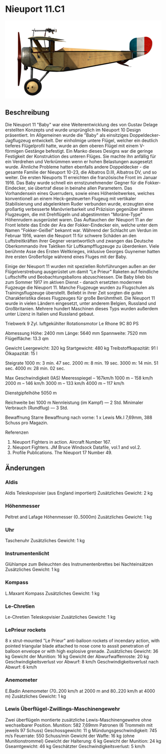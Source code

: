 # Nieuport 11.C1

![nieuport11](../images/nieuport11.png)

## Beschreibung

Die Nieuport 11 "Baby" war eine Weiterentwicklung des von Gustav Delage erstellten Konzepts und wurde ursprünglich im Nieuport 10 Design präsentiert. Im Allgemeinen wurde die "Baby" als einsitziges Doppeldecker-Jagflugzeug entwickelt. Der einholmige untere Flügel, welcher ein deutlich tieferes Flügelprofil hatte, wurde an dem oberen Flügel mit einem V-förmigen Gestänge befestigt. Ein Manko dieses Designs war die geringe Festigkeit der Konstruktion des unteren Flüges. Sie machte ihn anfällig für ein Verdrehen und Verkrümmen wenn er hohen Belastungen ausgesetzt wurde. Ähnliche Probleme hatten ebenfalls andere Doppeldecker - die gesamte Familie der Nieuport 10-23, die Albatros D.III, Albatros DV, und so weiter.
Die ersten Nieuports 11 erreichten die französische Front im Januar 1916. Das Baby wurde schnell ein ernstzunehmender Gegner für die Fokker-Eindecker, sie übertraf diese in beinahe allen Parametern. Das Vorhandensein eines Querruders, sowie eines Höhenleitwerkes, welches konventionell an einem Heck-gesteuerten Flugeug mit vertikaler Stabilisierung und abgelenktem Ruder verbunden wurde, erzeugten eine großartig verbesserte Manövrierbarkeit und Präzision gegenüber älteren Flugzeugen, die mit Drehflügeln und abgestimmten "Moräne-Type" Höhenrudern ausgerüstet waren. Das Auftauchen der Nieuport 11 an der Front leitete das Ende der Ära der Fokker-Eindecker ein, welche unter dem Namen "Fokker-Geißel" bekannt war. Während der Schlacht um Verdun im Februar 1916, waren die Neuport 11 für schwere Schäden an den Luftstreitkräften ihrer Gegner verantwortlich und zwangen das Deutsche Oberkommando ihre Taktiken für Luftkampfflugzeuge zu überdenken. Viele berühmte Asse des Ersten Weltkrieges, inklusive Georges Guynemer hatten ihre ersten Großerfolge während eines Fluges mit der Baby.

Einige der Nieuport 11 wurden mit speziellen Rohrführungen außen an der Flügelverstrebung ausgerüstet um damit "Le Prieur" Raketen auf feindliche Luftschiffe und Beobachtungsballons abzuschiessen. Die Baby blieb bis zum Sommer 1917 im aktiven Dienst - danach ersetzten modernere Fugzeuge die Nieuport 11. Manche Flugzeuge wurden zu Flugschulen als Trainingsflugzeuge überstellt. Beliebt in ihrer Zeit sorgten die guten Charakteristika dieses Flugzeuges für große Berühmtheit. Die Nieuport 11 wurde in vielen Ländern eingesetzt, unter anderem Belgien, Russland und Großbritanien. Mehrere hundert Maschinen dieses Typs wurden außerdem unter Lizenz in Italien und Russland gebaut.

Triebwerk 9 Zyl. luftgekühlter Rotationsmotor Le Rhone 9C 80 PS

Abmessung
Höhe: 2400 mm
Länge: 5640 mm
Spannweite: 7520 mm
Flügelfläche: 13.3 qm

Gewicht
Leergewicht: 320 kg
Startgewicht: 480 kg
Treibstoffkapazität: 91 l
Ölkapazität: 15 l

Steigrate
1000 m:  3 min. 47 sec.
2000 m:  8 min. 19 sec.
3000 m: 14 min. 51 sec.
4000 m: 28 min. 02 sec.

Max Geschwindigkeit (IAS)
Meeresspiegel – 167km/h
 1000 m – 158 km/h
 2000 m – 146 km/h
 3000 m – 133 km/h
 4000 m – 117 km/h

Dienstgipfelhöhe 5050 m

Reichweite bei 1000 m
Nennleistung (im Kampf) — 2 Std.
Minimaler Verbrauch (Rundflug) — 3 Std.

Bewaffnung
Starre Bewaffnung nach vorne: 1 х Lewis Mk.I 7,69mm, 388 Schuss pro Magazin.

Referenzen
1) Nieuport Fighters in action. Aircraft Number 167.
2) Nieuport Fighters. JM Bruce Windsock Datafile, vol.1 and vol.2.
3) Profile Publications. The Nieuport 17 Number 49.

## Änderungen


### Aldis

Aldis Teleskopvisier (aus England importiert)
Zusätzliches Gewicht: 2 kg


### Höhenmesser

Peltret and Lafage Höhenmesser (0..5000m)
Zusätzliches Gewicht: 1 kg


### Uhr

Taschenuhr
Zusätzliches Gewicht: 1 kg


### Instrumentenlicht

Glühlampe zum Beleuchten des Instrumentenbrettes bei Nachteinsätzen
Zusätzliches Gewicht: 1 kg


### Kompass

L.Maxant Kompass
Zusätzliches Gewicht: 1 kg


### Le-Chretien

Le-Chretien Teleskopvisier
Zusätzliches Gewicht: 1 kg


### LePrieur rockets

8 x strut-mounted "Le Prieur" anti-balloon rockets of incendary action, with pointed triangular blade attached to nose cone to asssit penetration of balloon envelope or with high explosive grenade.
Zusätzliches Gewicht: 36 kg
Gewicht der Munition: 16 kg
Gewicht der Abwurfwaffenroste: 20 kg
Geschwindigkeitsverlust vor Abwurf: 8 km/h
Geschwindigkeitsverlust nach Abwurf: 6 km/h


### Anemometer

E.Badin Anemometer (70..200 km/h at 2000 m and 80..220 km/h at 4000 m)
Zusätzliches Gewicht: 1 kg


### Lewis Überflügel-Zwillings-Maschinengewehr

Zwei überflügeln montierte zusätzliche Lewis-Maschinengewehre ohne wechselbarer Position.
Munition: 582 7,69mm Patronen (6 Trommeln mit jeweils 97 Schuss)
Geschossgewicht: 11 g
Mündungsgeschwindigkeit: 745 m/s
Feuerrate: 550 Schuss/min
Gewicht der Waffe: 16 kg (ohne Munitionstrommel)
Gewicht der Halterung: 6 kg
Gewicht der Munition: 24 kg
Gseamtgewicht: 46 kg
Geschätzter Geschwindigkeitsverlust: 5 km/h
